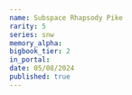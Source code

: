 ```yaml
---
name: Subspace Rhapsody Pike
rarity: 5
series: snw
memory_alpha:
bigbook_tier: 2
in_portal:
date: 05/08/2024
published: true
---
```




